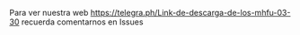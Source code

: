 Para ver nuestra web https://telegra.ph/Link-de-descarga-de-los-mhfu-03-30 recuerda comentarnos en Issues
